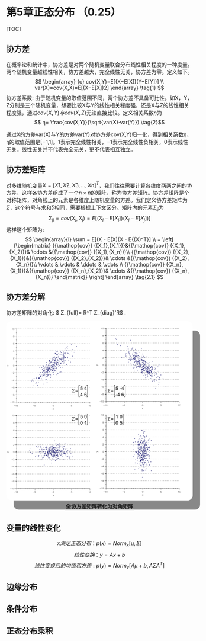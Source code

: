 #  第5章正态分布 （0.25）

[TOC]

##  协方差
  在概率论和统计中，协方差是对两个随机变量联合分布线性相关程度的一种度量。两个随机变量越线性相关，协方差越大，完全线性无关，协方差为零。定义如下。
  $$  \begin{array} {c}
      cov(X,Y)=E[(X−E[X])(Y−E[Y])]  \\
      var(X)=cov(X,X)=E[(X−E[X])2] 
  \end{array}  
    \tag{1} $$
  协方差系数:
由于随机变量的取值范围不同，两个协方差不具备可比性。如X，Y，Z分别是三个随机变量，想要比较X与Y的线性相关程度强，还是X与Z的线性相关程度强，通过$cov(X,Y)与cov(X,Z)$无法直接比较。定义相关系数$η$为
$$ η= \frac{cov(X,Y)}{\sqrt{var(X)⋅var(Y)}}  \tag{2}$$

通过X的方差var(X)与Y的方差var(Y)对协方差cov(X,Y)归一化，得到相关系数η，η的取值范围是[−1,1]。1表示完全线性相关，−1表示完全线性负相关，0表示线性无关。线性无关并不代表完全无关，更不代表相互独立。


## 协方差矩阵 	

对多维随机变量$X=[X1,X2,X3,...,Xn]^T$，我们往往需要计算各维度两两之间的协方差，这样各协方差组成了一个$n×n$的矩阵，称为协方差矩阵。协方差矩阵是个对称矩阵，对角线上的元素是各维度上随机变量的方差。我们定义协方差矩阵为$Σ$，这个符号与求和$∑$相同，需要根据上下文区分。矩阵内的元素$Σ_{ij}$为
$$ Σ_{ij}=cov(X_i,X_j)=E \left[ {(X_i−E[X_i])(X_j−E[X_j])} \right]  $$
这样这个矩阵为:
$$ \begin{array}{l}
\sum  = E[(X - E(X)(X - E{(X)^T}] \\
 = \left[ {\begin{matrix}
{{\mathop{cov}} ({X_1},{X_1})}&{{\mathop{cov}} ({X_1},{X_2})}& \cdots &{{\mathop{cov}} ({X_1},{X_n})}\\
{{\mathop{cov}} ({X_2},{X_1})}&{{\mathop{cov}} ({X_2},{X_2})}& \cdots &{{\mathop{cov}} ({X_2},{X_n})}\\
 \vdots & \vdots & \ddots & \vdots \\
{{\mathop{cov}} ({X_n},{X_1})}&{{\mathop{cov}} ({X_n},{X_2})}& \cdots &{{\mathop{cov}} ({X_n},{X_n})}
\end{matrix}} \right]
\end{array}
  \tag{2.1} $$


## 协方差分解 
协方差矩阵的对角化: $ Σ_{full}= R^T Σ_{diag}'R$ .
<center> 
<img style="border-radius: 1em;
box-shadow: 20px +25px 0px 0px #888888" 
 src="https://raw.githubusercontent.com/lwglucky/BLOG/master/20190920222622.png">
<br>
<div style="font-weight:bold; border-bottom: 1px solid #d9d9d9;
display: inline-block;
padding: 2px;">全协方差矩阵转化为对角矩阵</div>
</center>


## 变量的线性变化
$$ x满足正态分布： p(x)=Norm_x[\mu,Σ]$$
$$ 线性变换： y=Ax+b \tag{3.1}$$
$$ 线性变换后的均值和方差:  p(y)=Norm_y  [A\mu+b,AΣA^T]  $$


## 边缘分布

## 条件分布

## 正态分布乘积